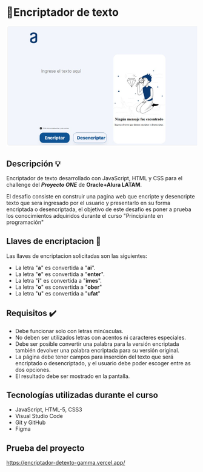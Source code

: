 <h1> 🔏Encriptador de texto</h1>
<img src="https://github.com/RuthCusihuamanSumaria/encriptador-texto-1/blob/main/imagenes/abc.jpg">


##  Descripción 💡

Encriptador de texto desarrollado con JavaScript, HTML y CSS para el challenge del **_Proyecto ONE_** de **Oracle+Alura LATAM**.

El desafio consiste en construir una pagina web que encripte y desencripte texto que sera ingresado por el usuario y presentarlo en su forma encriptada o desencriptada,
el objetivo de este desafio es poner a prueba los conocimientos adquiridos durante el curso "Principiante en programación"

##  Llaves de encriptacion 🔑

Las llaves de encriptacion solicitadas son las siguientes:

- La letra "**a**" es convertida a "**ai**".
- La letra "**e**" es convertida a "**enter**".
- La letra "**i**" es convertida a "**imes**".
- La letra "**o**" es convertida a "**ober**"
- La letra "**u**" es convertida a "**ufat**"

##  Requisitos ✔️

- Debe funcionar solo con letras minúsculas.
- No deben ser utilizados letras con acentos ni caracteres especiales.
- Debe ser posible convertir una palabra para la versión encriptada también devolver una palabra encriptada para su versión original.
- La página debe tener campos para inserción del texto que será encriptado o desencriptado, y el usuario debe poder escoger entre as dos opciones.
- El resultado debe ser mostrado en la pantalla.

## Tecnologías utilizadas durante el curso
* JavaScript, HTML-5, CSS3
* Visual Studio Code
* Git y GitHub
* Figma

## Prueba del proyecto
https://encriptador-detexto-gamma.vercel.app/
